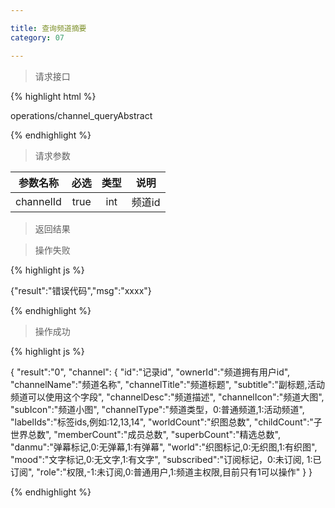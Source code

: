 ```yaml
---

title: 查询频道摘要
category: 07

---
```


> 请求接口

{% highlight html %}

operations/channel_queryAbstract

{% endhighlight %}

> 请求参数

|参数名称			|必选		|类型		|说明									
|-------------------|:---------:|:---------:|--------------------------------------------
|channelId			|true		|int		|频道id


> 返回结果

> 操作失败

{% highlight js %}

{"result":"错误代码","msg":"xxxx"}

{% endhighlight %}

> 操作成功

{% highlight js %}

{
	"result":"0", 
	"channel":
	{
		"id":"记录id",
		"ownerId":"频道拥有用户id",
		"channelName":"频道名称",
		"channelTitle":"频道标题",
		"subtitle":"副标题,活动频道可以使用这个字段",
		"channelDesc":"频道描述",
		"channelIcon":"频道大图",
		"subIcon":"频道小图",
		"channelType":"频道类型，0:普通频道,1:活动频道",
		"labelIds":"标签ids,例如:12,13,14",
		"worldCount":"织图总数",
		"childCount":"子世界总数",
		"memberCount":"成员总数",
		"superbCount":"精选总数",
		"danmu":"弹幕标记,0:无弹幕,1:有弹幕",
		"world":"织图标记,0:无织图,1:有织图",
		"mood":"文字标记,0:无文字,1:有文字",
		"subscribed":"订阅标记，0:未订阅, 1:已订阅",
		"role":"权限,-1:未订阅,0:普通用户,1:频道主权限,目前只有1可以操作"
	}
}

{% endhighlight %}

